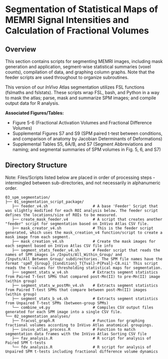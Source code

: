 # Segmentation of Statistical Maps of MEMRI Signal Intensities and Calculation of Fractional Volumes

## Overview
This section contains scripts for segmenting MEMRI images, including mask generation and application, segment-wise statistical summaries (voxel counts), compilation of data, and graphing column graphs. Note that the feeder scripts are used throughout to organize subroutines. 

This version of our _InVivo_ Atlas segmentation utilizes FSL functions (fslmaths and fslstats). These scripts wrap FSL, bash, and Python in a way to mask the atlas; parse, mask and summarize SPM images; and compile output data for R analysis. 

**Associated Figures/Tables:**
- Figure 5-6 (Fractional Activation Volumes and Fractional Difference Volumes)
- Supplemental Figures S7 and S9 (SPM paired t-test between conditions, and comparison of anatomy by Jacobian Determinants of Deformations)
- Supplemental Tables S5, 6A/B, and S7 (Segment Abbreviations and naming; and segmental summaries of SPM volumes in Fig. 5, 6, and S7)

## Directory Structure

Note: Files/Scripts listed below are placed in order of processing steps - intermingled between sub-directories, and not necessarily in alphanumeric order.

```
03_spm_segmentation/
├── 01_segmentation_script_package/
   ├── feeder_v4.sh                    # A base 'Feeder' Script that was slightly modified for each ROI analysis below. The feeder script defines the locations/size of ROIs to be measured. 
   ├── create_mask_feeder.v4           # A script that creates another "feeder" script for segmentation based on InVivo Atlas CSV file.  
   ├── mask_creator_v4.sh              # This is the feeder script generated, which uses the mask_creation_v4 function/script to create a mask image from each segment. 
   ├── mask_creation_v4.sh             # Create the mask images for each segment based on InVivo Atlas CSV file info
   ├── segment_stats_feeder_v4.sh      # Feeder script that reads the names of SPM images in /Inputs/All_Within_Group/ and /Inputs/All_Between_Group/ subdirectories. The SPM file names have the format 'spmT_{Group}_{Condition}_T{Tval}-P{Pval}-C8.nii' This script reads the t-values for thresholding statistical maps for segmentation.
   ├── segment_stats_w_v4.sh           # Extracts segment statistics from Paired T-test SPMs that compared post-Mn(II) to pre-Mn(II) image (within group)
   ├── segment_stats_w_postMn_v4.sh    # Extracts segment statistics from Paired T-test SPMs that compare between post-Mn(II) images (within group)
   ├── segment_stats_b_v4.sh           # Extracts segment statistics from Unpaired T-test SPMs (between-group SPMs)
   └── combine_v4.py                   # Compiles CSV output files generated for each SPM image into a single CSV file.
└── 02_segmentation_analyses/
   ├── fracvol_graph.R                 # Function for graphing fractional volumes according to InVivo Atlas anatomical groupings.
   ├── invivo_atlas_process.R          # Function to match segmentation data frames with the InVivo Atlas Sorting CSV file 
   ├── fav_analysis.R                  # R script for analysis of Paired SPM t-tests             
   └── fdv_analysis.R                  # R script for analysis of Unpaired SPM t-tests including fractional difference volume dynamics 
             

```


